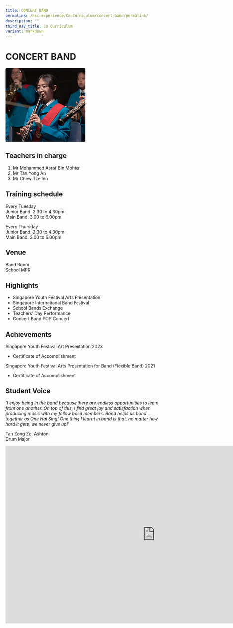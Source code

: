 ```yaml
---
title: CONCERT BAND
permalink: /hsc-experience/Co-Curriculum/concert-band/permalink/
description: ""
third_nav_title: Co Curriculum
variant: markdown
---
```

CONCERT BAND
============
![](/images/CCA/Band.png)

Teachers in charge
------------------

1.  Mr Mohammed Asraf Bin Mohtar
2.  Mr Tan Yong An
3.  Mr Chew Tze Inn

Training schedule
-----------------

Every Tuesday  
Junior Band: 2.30 to 4.30pm  
Main Band: 3.00 to 6.00pm  
  
Every Thursday  
Junior Band: 2.30 to 4.30pm  
Main Band: 3.00 to 6.00pm

Venue
-----

Band Room  
School MPR

Highlights
----------

*   Singapore Youth Festival Arts Presentation
*   Singapore International Band Festival
*   School Bands Exchange
*   Teachers’ Day Performance
*   Concert Band POP Concert

Achievements
------------
Singapore Youth Festival Art Presentation 2023
*   Certificate of Accomplishment

Singapore Youth Festival Arts Presentation for Band (Flexible Band) 2021  
*   Certificate of Accomplishment

Student Voice
-------------

_‘I enjoy being in the band because there are endless opportunities to learn from one another. On top of this, I find great joy and satisfaction when producing music with my fellow band members. Band helps us bond together as One Hai Sing! One thing I learnt in band is that, no matter how hard it gets, we never give up!’_  
  
Tan Zong Ze, Ashton  
Drum Major

<iframe allowfullscreen="true" height="569" width="960" frameborder="0" src="https://docs.google.com/presentation/d/e/2PACX-1vTiDp_4TBVPgzooq8yXpMXJL57M973yjqUGqVygD0shUxKtKu5moTDa1Ms0bnEecKBTp6yhpVOOO-IU/embed?start=false&amp;loop=false&amp;delayms=3000"></iframe>